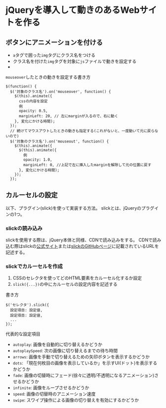 # jQueryを導入して動きのあるWebサイトを作る

## ボタンにアニメーションを付ける

- `a`タグで囲った`img`タグにクラス名をつける
- クラス名を付けた`img`タグを対象に`js`ファイルで動きを設定する
- 

`mouseover`したときの動きを設定する書き方
```
$(function() {
  $('対象のクラス名').on('mouseover', function() {
    $(this).animate({
      cssの内容を設定
      例
      opacity: 0.5,
      marginLeft: 20, // 左にmarginが入るので、右に動く
    }, 変化にかける時間);
  });
  // 続けてマウスアウトしたときの動きも指定する(これがないと、一度動いて元に戻らないので)
  $('対象のクラス名').on('mouseout', function() {
    $(this).animate({
      $(this).animate({
        例
        opacity: 1.0,
        marginLeft: 0, //上記で左に挿入したmarginを解除して元の位置に戻す
      }, 変化にかける時間);
    });
  });
```

## カルーセルの設定

以下、プラグイン(slick)を使って実装する方法。
slickとは、jQueryのプラグインの1つ。

### slickの読み込み

slickを使用する際は、jQuery本体と同様、CDNで読み込みをする。
CDNで読み込む際はslickの[公式サイト](https://kenwheeler.github.io/slick/)または[slickのGitHubページ](https://github.com/kenwheeler/slick/#cdn)に記載されているURLを記述する。

### slickでカルーセルを作成

1. CSSのセレクタを使ってどのHTML要素をカルーセル化するか設定
2. `slick({...})`の中にカルーセルの設定内容を記述する

書き方
```
$('セレクタ').slick({
  設定項目: 設定値,
  設定項目: 設定値,
  ...
});
```

代表的な設定項目
- `autoplay`: 画像を自動的に切り替えるかどうか
- `autoplaySpeed`: 次の画像に切り替えるまでの待ち時間
- `arrows`: 画像を手動で切り替えるための矢印ボタンを表示するかどうか
- `dots`: 「現在何枚目の画像を表示しているか」を示すUI(ドット)を表示するかどうか
- `fade`: 画像の切替時にフェード(徐々に透明/不透明になるアニメーション)させるかどうか
- `infinite`: 画像をループさせるかどうか
- `speed`: 画像の切替時のアニメーション速度
- `swipe`: スワイプ操作による画像の切り替えを有効にするかどうか

